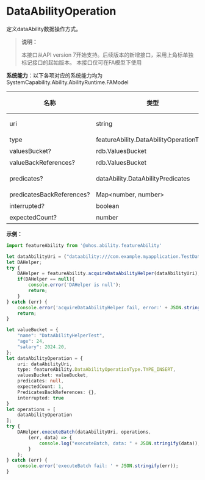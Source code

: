 # DataAbilityOperation

定义dataAbility数据操作方式。

> **说明：**
> 
> 本接口从API version 7开始支持。后续版本的新增接口，采用上角标单独标记接口的起始版本。
> 本接口仅可在FA模型下使用

**系统能力**：以下各项对应的系统能力均为SystemCapability.Ability.AbilityRuntime.FAModel

| 名称       | 类型     | 可读    |   可写    |     必填|       说明      |
| --------  | --------    | -------- | -------- | --------| --------        |
| uri   | string | 是      |     否    |      是    | 指定待处理的DataAbility。例："dataability:///com.example.xxx.xxxx"。  | 
| type   | featureAbility.DataAbilityOperationType | 是      |     否    |      是    | 指示操作类型。  | 
| valuesBucket?   |  rdb.ValuesBucket | 是      |     否    |      否    | 指示要设置的数据值。  | 
| valueBackReferences?   | rdb.ValuesBucket | 是      |     否    |      否    | 指示包含一组键值对的valuesBucket对象。  | 
| predicates?   | dataAbility.DataAbilityPredicates | 是      |     否    |      否    | 指示要设置的筛选条件。如果此参数为空，则所有数据记录。  | 
| predicatesBackReferences?   | Map\<number, number> | 是      |     否    |      否    | 指示用作谓词中筛选条件的反向引用。  | 
| interrupted?   | boolean | 是      |     否    |      否    | 指定是否可以中断批处理操作。  | 
| expectedCount?   | number | 是      |     否    |      否    | 指示要更新或删除的预期行数。  | 

**示例：**
```ts
import featureAbility from '@ohos.ability.featureAbility'

let dataAbilityUri = ("dataability:///com.example.myapplication.TestDataAbility");
let DAHelper;
try {
    DAHelper = featureAbility.acquireDataAbilityHelper(dataAbilityUri);
    if(DAHelper == null){
        console.error('DAHelper is null');
        return;
    }
} catch (err) {
    console.error('acquireDataAbilityHelper fail, error:' + JSON.stringify(err));
    return;
}

let valueBucket = {
    "name": "DataAbilityHelperTest",
    "age": 24,
    "salary": 2024.20,
};
let dataAbilityOperation = {
    uri: dataAbilityUri,
    type: featureAbility.DataAbilityOperationType.TYPE_INSERT,
    valuesBucket: valueBucket,
    predicates: null,
    expectedCount: 1,
    PredicatesBackReferences: {},
    interrupted: true
}
let operations = [
    dataAbilityOperation
];
try {
    DAHelper.executeBatch(dataAbilityUri, operations,
        (err, data) => {
            console.log("executeBatch, data: " + JSON.stringify(data));
        }
    );
} catch (err) {
    console.error('executeBatch fail: ' + JSON.stringify(err));
}
```